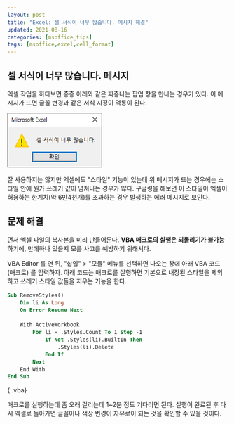 ```yaml
---
layout: post
title: "Excel: 셀 서식이 너무 많습니다. 메시지 해결"
updated: 2021-08-16
categories: [msoffice_tips]
tags: [msoffice,excel,cell_format]
---
```


## 셀 서식이 너무 많습니다. 메시지

엑셀 작업을 하다보면 종종 아래와 같은 짜증나는 팝업 창을 만나는 경우가 있다. 이 메시지가 뜨면 글꼴 변경과 같은 서식 지정이 먹통이 된다.

![그림00](/img/msoffice/tips/tips-0050.png)

잘 사용하지는 않지만 엑셀에도 "스타일" 기능이 있는데 위 메시지가 뜨는 경우에는 스타일 안에 뭔가 쓰레기 값이 넘쳐나는 경우가 많다. 구글링을 해보면 이 스타일이 엑셀이 허용하는 한계치(약 6만4천개)를 초과하는 경우 발생하는 에러 메시지로 보인다.

## 문제 해결

먼저 엑셀 파일의 복사본을 미리 만들어둔다. **VBA 매크로의 실행은 되돌리기가 불가능**하기에, 만에하나 있을지 모를 사고를 예방하기 위해서다.

VBA Editor 를 연 뒤, "삽입" > "모듈" 메뉴를 선택하면 나오는 창에 아래 VBA 코드 (매크로) 를 입력하자. 아래 코드는 매크로를 실행하면 기본으로 내장된 스타일을 제외하고 쓰레기 스타일 값들을 지우는 기능을 한다.

```vb
Sub RemoveStyles()
    Dim li As Long
    On Error Resume Next
    
    With ActiveWorkbook
        For li = .Styles.Count To 1 Step -1
            If Not .Styles(li).BuiltIn Then
                .Styles(li).Delete
            End If
        Next
    End With
End Sub
```
{:.vba}

매크로를 실행하는데 좀 오래 걸리는데 1~2분 정도 기다리면 된다. 실행이 완료된 후 다시 엑셀로 돌아가면 글꼴이나 색상 변경이 자유로이 되는 것을 확인할 수 있을 것이다.
